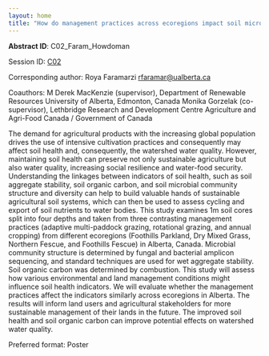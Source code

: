```yaml
---
layout: home
title: "How do management practices across ecoregions impact soil microbial diversity and aggregate stability as indicators of soil health?"
---
```



**Abstract ID**: C02_Faram_Howdoman

Session ID: [C02](.)

Corresponding author: Roya Faramarzi <a href="mailto:rfaramar@ualberta.ca">rfaramar@ualberta.ca</a>

Coauthors: M Derek MacKenzie (supervisor), Department of Renewable Resources University of Alberta, Edmonton, Canada
 Monika Gorzelak (co-supervisor), Lethbridge Research and Development Centre Agriculture and Agri-Food Canada / Government of Canada 

The demand for agricultural products with the increasing global population drives the use of intensive cultivation practices and consequently may affect soil health and, consequently, the watershed water quality. However, maintaining soil health can preserve not only sustainable agriculture but also water quality, increasing social resilience and water-food security. Understanding the linkages between indicators of soil health, such as soil aggregate stability, soil organic carbon, and soil microbial community structure and diversity can help to build valuable hands of sustainable agricultural soil systems, which can then be used to assess cycling and export of soil nutrients to water bodies. This study examines 1m soil cores split into four depths and taken from three contrasting management practices (adaptive multi-paddock grazing, rotational grazing, and annual cropping) from different ecoregions (Foothills Parkland, Dry Mixed Grass, Northern Fescue, and Foothills Fescue) in Alberta, Canada. Microbial community structure is determined by fungal and bacterial amplicon sequencing, and standard techniques are used for wet aggregate stability. Soil organic carbon was determined by combustion. This study will assess how various environmental and land management conditions might influence soil health indicators. We will evaluate whether the management practices affect the indicators similarly across ecoregions in Alberta. The results will inform land users and agricultural stakeholders for more sustainable management of their lands in the future. The improved soil health and soil organic carbon can improve potential effects on watershed water quality.

Preferred format: Poster
